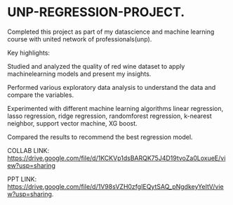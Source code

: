  # UNP-REGRESSION-PROJECT.
Completed this project as part of my datascience and machine learning course with united network of professionals(unp).

Key highlights:

Studied and analyzed the quality of red wine dataset to apply machinelearning models and present my insights.

Performed various exploratory data analysis to understand the data and compare the variables.

Experimented with different machine learning algorithms linear regression, lasso regression, ridge regression, randomforest regression, k-nearest neighbor, support vector machine, XG boost.

Compared the results to recommend the best regression model.

COLLAB LINK:
https://drive.google.com/file/d/1KCKVp1dsBARQK75J4D19tvoZa0LoxueE/view?usp=sharing

PPT LINK:
https://drive.google.com/file/d/1V98sVZH0zfgIEQytSAQ_pNgdkeyYeItV/view?usp=sharing.
